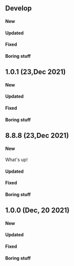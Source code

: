 ## Develop

#### New

#### Updated

#### Fixed

#### Boring stuff

## 1.0.1 (23,Dec 2021)

#### New

#### Updated

#### Fixed

#### Boring stuff

## 8.8.8 (23,Dec 2021)
 
#### New

What's up!

#### Updated
 
#### Fixed
 
#### Boring stuff

## 1.0.0 (Dec, 20 2021)
 
#### New

#### Updated
 
#### Fixed

#### Boring stuff
